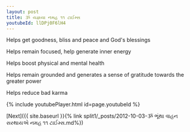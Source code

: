 ```yaml
---
layout: post
title: ૐ યજ્ઞયા નમહ ૧૧ ટાઈમ્સ
youtubeId: llDPj0F6lH4
---
```

 
 
Helps get goodness, bliss and peace and God's blessings
 
Helps remain focused, help generate inner energy 
 
Helps boost physical and mental health 
 
Helps remain grounded and generates a sense of gratitude towards the greater power 
 
Helps reduce bad karma
 
 
 
 


{% include youtubePlayer.html id=page.youtubeId %}
 
[Next]({{ site.baseurl }}{% link  split1/_posts/2012-10-03-ૐ ભૂંથા વાહન સરથાયએ નમહ ૧૧ ટાઈમ્સ.md%})
 
